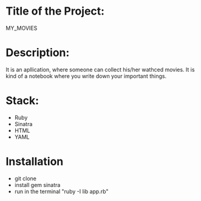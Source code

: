 # Title of the Project:

MY_MOVIES

# Description:

It is an apllication, where someone can collect his/her wathced movies. It is kind of a notebook where you write down your important things.

# Stack:

- Ruby
- Sinatra
- HTML
- YAML

# Installation

- git clone
- install gem sinatra
- run in the terminal "ruby -I lib app.rb"